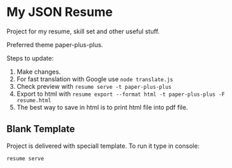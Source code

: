 # My JSON Resume

Project for my resume, skill set and other useful stuff.

Preferred theme paper-plus-plus.

Steps to update:
1. Make changes.
1. For fast translation with Google use `node translate.js`
1. Check preview with `resume serve -t paper-plus-plus`
1. Export to html with `resume export --format html -t paper-plus-plus -F resume.html`
1. The best way to save in html is to print html file into pdf file.


## Blank Template
Project is delivered with speciall template. To run it type in console:
```
resume serve
```
